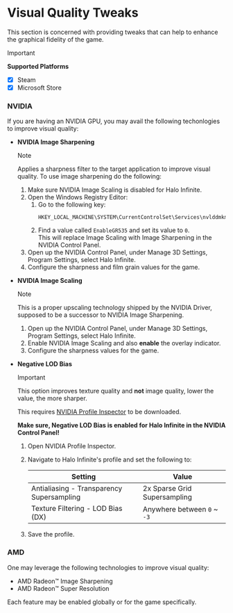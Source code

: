# Visual Quality Tweaks
This section is concerned with providing tweaks that can help to enhance the graphical fidelity of the game.
> [!IMPORTANT]
> **Supported Platforms**
> - [x] Steam
> - [x] Microsoft Store

### NVIDIA
If you are having an NVIDIA GPU, you may avail the following techonlogies to improve visual quality:<br>

- **NVIDIA Image Sharpening**
    > [!NOTE]
    > Applies a sharpness filter to the target application to improve visual quality.
    To use image sharpening do the following:<br>

    1. Make sure NVIDIA Image Scaling is disabled for Halo Infinite.
    2. Open the Windows Registry Editor:<br>
        1. Go to the following key:<br>
            ```
            HKEY_LOCAL_MACHINE\SYSTEM\CurrentControlSet\Services\nvlddmkm\FTS
            ```
        2. Find a value called `EnableGR535` and set its value to `0`.<br>
            This will replace Image Scaling with Image Sharpening in the NVIDIA Control Panel.
    3. Open up the NVIDIA Control Panel, under Manage 3D Settings, Program Settings, select Halo Infinite.
    4. Configure the sharpness and film grain values for the game.

- **NVIDIA Image Scaling**
    > [!NOTE]
    > This is a proper upscaling technology shipped by the NVIDIA Driver, supposed to be a successor to NVIDIA Image Sharpening.
    > 1. Open up the NVIDIA Control Panel, under Manage 3D Settings, Program Settings, select Halo Infinite.
    > 2. Enable NVIDIA Image Scaling and also **enable** the overlay indicator.
    > 3. Configure the sharpness values for the game.

- **Negative LOD Bias**
    > [!IMPORTANT]
    > This option improves texture quality and **not** image quality, lower the value, the more sharper.

    This requires [NVIDIA Profile Inspector](https://github.com/Orbmu2k/nvidiaProfileInspector/releases/latest) to be downloaded.

    **Make sure, Negative LOD Bias is enabled for Halo Infinite in the NVIDIA Control Panel!**

    1. Open NVIDIA Profile Inspector.
    2. Navigate to Halo Infinite's profile and set the following to:

        |Setting|Value|
        |-|-|
        |Antialiasing - Transparency Supersampling|2x Sparse Grid Supersampling|
        |Texture Filtering - LOD Bias (DX)| Anywhere between `0` ~ `-3`|
    3. Save the profile.


### AMD
One may leverage the following technologies to improve visual quality:<br>

- AMD Radeon™ Image Sharpening
- AMD Radeon™ Super Resolution

Each feature may be enabled globally or for the game specifically.